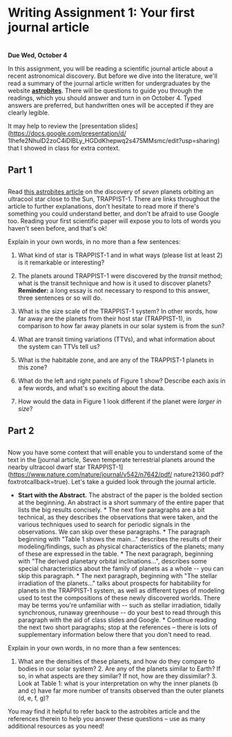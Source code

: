 # Writing Assignment 1: Your first journal article
# 
**Due Wed, October 4**

In this assignment, you will be reading a scientific journal article
about a recent astronomical discovery. But before we dive into the
literature, we'll read a summary of the journal article written for
undergraduates by the website [**astrobites**](https://astrobites.org).
There will be questions to guide you through the readings, which you
should answer and turn in on October 4. Typed answers are preferred, but
handwritten ones will be accepted if they are clearly legible.

It may help to review the [presentation
slides](https://docs.google.com/presentation/d/
1Ihefe2NhulD2zoC4iDlBLy_HGDdKhepwq2s475MMsmc/edit?usp=sharing) that I
showed in class for extra context.

## Part 1
## 
Read [this astrobites
article](https://astrobites.org/2017/02/22/trappist-1-just-right/) on
the discovery of _seven_ planets orbiting an ultracool star close to the
Sun, TRAPPIST-1. There are links throughout the article to further
explanations, don't hesitate to read more if there's something you could
understand better, and don't be afraid to use Google too. Reading your
first scientific paper will expose you to lots of words you haven't seen
before, and that's ok!

Explain in your own words, in no more than a few sentences:

1. What kind of star is TRAPPIST-1 and in what ways (please list at
least 2) is it remarkable or interesting?

2. The planets around TRAPPIST-1 were discovered by the _transit_
method; what is the transit technique and how is it used to discover
planets? **Reminder:** a long essay is not necessary to respond to this
answer, three sentences or so will do.

3. What is the size scale of the TRAPPIST-1 system? In other words, how
far away are the planets from their host star (TRAPPIST-1), in
comparison to how far away planets in our solar system is from the sun?

4. What are transit timing variations (TTVs), and what information about
the system can TTVs tell us?

5. What is the habitable zone, and are any of the TRAPPIST-1 planets in
this zone?

6. What do the left and right panels of Figure 1 show? Describe each
axis in a few words, and what's so exciting about the data.

7. How would the data in Figure 1 look different if the planet were
*larger in size*?

## Part 2
## 
Now you have some context that will enable you to understand some of the
text in the [journal article, Seven temperate terrestrial planets around
the nearby ultracool dwarf star
TRAPPIST-1](https://www.nature.com/nature/journal/v542/n7642/pdf/
nature21360.pdf?foxtrotcallback=true). Let's take a guided look through
the journal article.

* **Start with the Abstract.** The abstract of the paper is the bolded
section at the beginning. An abstract is a short summary of the entire
paper that lists the big results concisely. * The next five paragraphs
are a bit technical, as they describes the observations that were taken,
and the various techniques used to search for periodic signals in the
observations. We can skip over these paragraphs. * The paragraph
beginning with "Table 1 shows the main..." describes the results of
their modeling/findings, such as physical characteristics of the
planets; many of these are expressed in the table. * The next paragraph,
beginning with "The derived planetary orbital inclinations...",
describes some special characteristics about the family of planets as a
whole -- you can skip this paragraph. * The next paragraph, beginning
with "The stellar irradiation of the planets..." talks about prospects
for habitability for planets in the TRAPPIST-1 system, as well as
different types of modeling used to test the compositions of these newly
discovered worlds. There may be terms you're unfamiliar with -- such as
stellar irradiation, tidally synchronous, runaway greenhouse -- do your
best to read through this paragraph with the aid of class slides and
Google. * Continue reading the next two short paragraphs; stop at the
references – there is lots of supplementary information below there that
you don't need to read.

Explain in your own words, in no more than a few sentences:

1. What are the densities of these planets, and how do they compare to
bodies in our solar system? 2. Are any of the planets similar to Earth?
If so, in what aspects are they similar? If not, how are they
dissimilar? 3. Look at Table 1: what is your interpretation on why the
inner planets (b and c) have far more number of transits observed than
the outer planets (d, e, f, g)?


You may find it helpful to refer back to the astrobites article and the
references therein to help you answer these questions – use as many
additional resources as you need!
